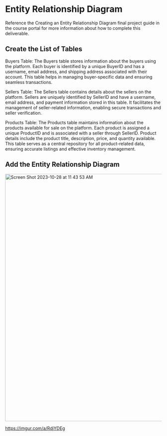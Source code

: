# Entity Relationship Diagram

Reference the Creating an Entity Relationship Diagram final project guide in the course portal for more information about how to complete this deliverable.

## Create the List of Tables

Buyers Table:
The Buyers table stores information about the buyers using the platform. Each buyer is identified by a unique BuyerID and has a username, email address, and shipping address associated with their account. This table helps in managing buyer-specific data and ensuring seamless transactions.

Sellers Table:
The Sellers table contains details about the sellers on the platform. Sellers are uniquely identified by SellerID and have a username, email address, and payment information stored in this table. It facilitates the management of seller-related information, enabling secure transactions and seller verification.

Products Table:
The Products table maintains information about the products available for sale on the platform. Each product is assigned a unique ProductID and is associated with a seller through SellerID. Product details include the product title, description, price, and quantity available. This table serves as a central repository for all product-related data, ensuring accurate listings and effective inventory management.

## Add the Entity Relationship Diagram

<img width="797" alt="Screen Shot 2023-10-28 at 11 43 53 AM" src="https://github.com/Narinder44/web103_finalproject/assets/93685530/26c71606-a5b9-4e6e-954a-ae84176b035e">

https://imgur.com/a/RdjYDEg
